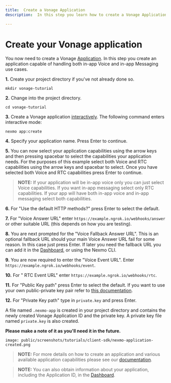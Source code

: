 ```yaml
---
title:  Create a Vonage Application
description:  In this step you learn how to create a Vonage Application.

---
```


Create your Vonage application
==============================

You now need to create a Vonage [Application](/conversation/concepts/application). In this step you create an application capable of handling both in-app Voice and in-app Messaging use cases.

**1\.** Create your project directory if you've not already done so.

```shell
mkdir vonage-tutorial
```

**2\.** Change into the project directory.

```shell
cd vonage-tutorial
```

**3\.** Create a Vonage application [interactively](/application/nexmo-cli#interactive-mode). The following command enters interactive mode:

```shell
nexmo app:create
```

**4\.** Specify your application name. Press Enter to continue.

**5\.** You can now select your application capabilities using the arrow keys and then pressing spacebar to select the
capabilities your application needs. For the purposes of this example select both Voice and RTC capabilities using the arrow keys and spacebar to select. Once you have selected both Voice and RTC capabilities press Enter to continue.

> **NOTE:** If your application will be in-app voice only you can just select Voice capabilities. If you want in-app messaging select only RTC capabilities. If your app will have both in-app voice and in-app messaging select both capabilities.

**6\.** For "Use the default HTTP methods?" press Enter to select the default.

**7\.** For "Voice Answer URL" enter `https://example.ngrok.io/webhooks/answer` or other suitable URL (this depends on how you are testing).

**8\.** You are next prompted for the "Voice Fallback Answer URL". This is an optional fallback URL should your main
Voice
Answer URL fail for some reason. In this case just press Enter. If later you need the fallback URL you can add it in the [Dashboard](https://dashboard.nexmo.com/sign-in), or using the Nexmo CLI.

**9\.** You are now required to enter the "Voice Event URL". Enter `https://example.ngrok.io/webhooks/event`.

**10\.** For " RTC Event URL" enter `https://example.ngrok.io/webhooks/rtc`.

**11\.** For "Public Key path" press Enter to select the default. If you want to use your own public-private key pair
refer
to [this documentation](/application/nexmo-cli#creating-an-application-with-your-own-public-private-key-pair).

**12\.** For "Private Key path" type in `private.key` and press Enter.

A file named `.nexmo-app` is created in your project directory and contains the newly created Vonage Application ID and the private key. A private key file named `private.key` is also created.

**Please make a note of it as you'll need it in the future.** 

```screenshot
image: public/screenshots/tutorials/client-sdk/nexmo-application-created.png
```

> **NOTE:** For more details on how to create an application and various available application capabilities please see our [documentation](/application/overview).

> **NOTE:** You can also obtain information about your application, including the Application ID, in the [Dashboard](https://dashboard.nexmo.com/voice/your-applications).

